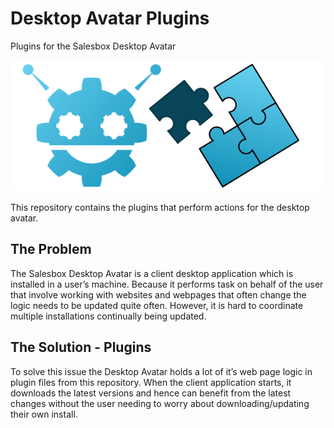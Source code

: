 # Desktop Avatar Plugins

Plugins for the Salesbox Desktop Avatar

![icon](./plugin.png)

This repository contains the plugins that perform actions for the desktop avatar.

## The Problem

The Salesbox Desktop Avatar is a client desktop application which is installed in a user’s machine. Because it performs task on behalf of the user that involve working with websites and webpages that often change the logic needs to be updated quite often. However, it is hard to coordinate multiple installations continually being updated.

## The Solution - Plugins

To solve this issue the Desktop Avatar holds a lot of it’s web page logic in plugin files from this repository. When the client application starts, it downloads the latest versions and hence can benefit from the latest changes without the user needing to worry about downloading/updating their own install.